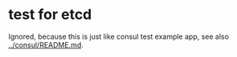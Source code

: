 # test for etcd

Ignored, because this is just like consul test example app, see also [../consul/README.md](../consul/README.md).
